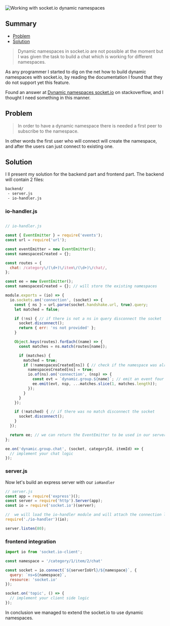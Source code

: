 <img class="img-fluid" src="https://s3.eu-central-1.amazonaws.com/alxolr-images-bk328/working-with-socket-io-dynamic-namespaces.jpg" alt="Working with socket.io dynamic namespaces"/>

## Summary

- [Problem](#problem)
- [Solution](#solution)

> Dynamic namespaces in socket.io are not possible at the moment but I was given the task to build a chat which is working for different namespaces.

As any programmer I started to dig on the net how to build dynamic namespaces with socket.io, by reading the documentation I found that they do not support yet this feature.

Found an answer at [Dynamic namespaces socket.io](https://stackoverflow.com/questions/13143945/dynamic-namespaces-socket-io) on stackoverflow, and I thought I need something in this manner.

## Problem

> In order to have a dynamic namespace there is needed a first peer to subscribe to the namespace.

In other words the first user who will connect will create the namespace, and after the users can just connect to existing one.

## Solution

I ll present my solution for the backend part and frontend part.
The backend will contain 2 files:

```bash
backend/
 - server.js
 - io-handler.js
```

### io-handler.js

```javascript

// io-handler.js

const { EventEmitter } = require('events');
const url = require('url');

const eventEmitter = new EventEmitter();
const namespacesCreated = {};

const routes = {
  chat: /category\/(\d+)\/item\/(\d+)\/chat/,
};

const ee = new EventEmitter();
const namespacesCreated = {}; // will store the existing namespaces

module.exports = (io) => {
  io.sockets.on('connection', (socket) => {
    const { ns } = url.parse(socket.handshake.url, true).query;
    let matched = false;

    if (!ns) { // if there is not a ns in query disconnect the socket
      socket.disconnect();
      return { err: 'ns not provided' };
    }

    Object.keys(routes).forEach((name) => {
      const matches = ns.match(routes[name]);

      if (matches) {
        matched = true;
        if (!namespacesCreated[ns]) { // check if the namespace was already created
          namespacesCreated[ns] = true;
          io.of(ns).on('connection', (nsp) => {
            const evt = `dynamic.group.${name}`; // emit an event four our group of namespaces
            ee.emit(evt, nsp, ...matches.slice(1, matches.length));
          });
        }
      }
    });

    if (!matched) { // if there was no match disconnect the socket
      socket.disconnect();
    }
  });

  return ee; // we can return the EventEmitter to be used in our server.js file
};

ee.on('dynamic.group.chat', (socket, categoryId, itemId) => {
  // implement your chat logic
});
```

### server.js

Now let's build an express server with our `ioHandler`

```javascript
// server.js
const app = require('express')();
const server = require('http').Server(app);
const io = require('socket.io')(server);

//  we will load the io-handler module and will attach the connection listeners
require('./io-handler')(io);

server.listen(80);
```

### frontend integration

```javascript
import io from 'socket.io-client';

const namespace = '/category/1/item/2/chat'

const socket = io.connect(`${serverIoUrl}/${namespace}`, {
  query: `ns=${namespace}`,
  resource: 'socket.io'
});

socket.on('topic', () => {
  // implement your client side logic
});
```

In conclusion we managed to extend the socket.io to use dynamic namespaces.
